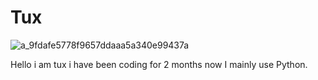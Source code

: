 # Tux

![a_9fdafe5778f9657ddaaa5a340e99437a](https://user-images.githubusercontent.com/100898248/162343990-c54ce005-6b07-44f3-8c24-14d9e3398fed.gif)

Hello i am tux i have been coding for 2 months now
I mainly use Python.

